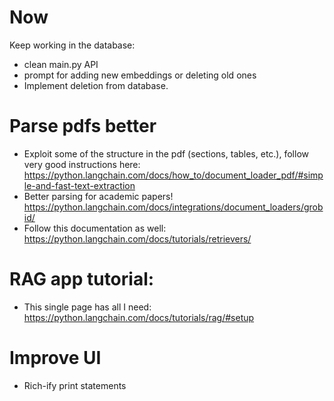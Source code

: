 # Now
Keep working in the database:
- clean main.py API
- prompt for adding new embeddings or deleting old ones
- Implement deletion from database.

# Parse pdfs better
- Exploit some of the structure in the pdf (sections, tables, etc.), follow very good instructions here: https://python.langchain.com/docs/how_to/document_loader_pdf/#simple-and-fast-text-extraction
- Better parsing for academic papers! https://python.langchain.com/docs/integrations/document_loaders/grobid/
- Follow this documentation as well: https://python.langchain.com/docs/tutorials/retrievers/

# RAG app tutorial:
- This single page has all I need: https://python.langchain.com/docs/tutorials/rag/#setup


# Improve UI
- Rich-ify print statements 

